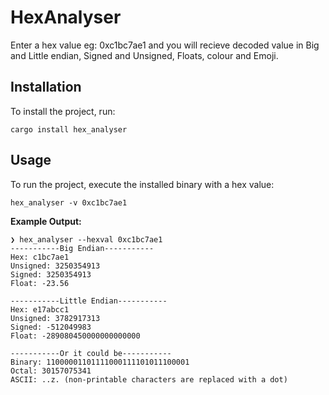 # HexAnalyser

Enter a hex value eg: 0xc1bc7ae1 and you will recieve decoded value in Big and Little endian, Signed and Unsigned, Floats, colour and Emoji.

## Installation

To install the project, run:
```
cargo install hex_analyser
```

## Usage

To run the project, execute the installed binary with a hex value:
```
hex_analyser -v 0xc1bc7ae1
```

**Example Output:**
```
❯ hex_analyser --hexval 0xc1bc7ae1
-----------Big Endian-----------
Hex: c1bc7ae1
Unsigned: 3250354913
Signed: 3250354913
Float: -23.56

-----------Little Endian-----------
Hex: e17abcc1
Unsigned: 3782917313
Signed: -512049983
Float: -289080450000000000000

-----------Or it could be-----------
Binary: 11000001101111000111101011100001
Octal: 30157075341
ASCII: ..z. (non-printable characters are replaced with a dot)
```

